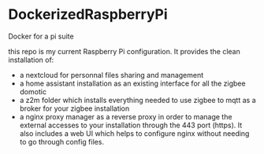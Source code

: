 # DockerizedRaspberryPi
Docker for a pi suite

this repo is my current Raspberry Pi configuration.
It provides the clean installation of:
 - a nextcloud for personnal files sharing and management
 - a home assistant installation as an existing interface for all the zigbee domotic
 - a z2m folder which installs everything needed to use zigbee to mqtt as a broker for your zigbee installation
 - a nginx proxy manager as a reverse proxy in order to manage the external accesses to your installation through the 443 port (https). 
   It also includes a web UI which helps to configure nginx without needing to go through config files.
